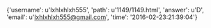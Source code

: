 {'username': u'lxhlxhlxh555', 'path': u'1149/1149.html', 'answer': u'D', 'email': u'lxhlxhlxh555@gmail.com', 'time': '2016-02-23:21:39:04'}